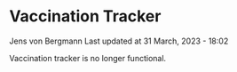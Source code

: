 Vaccination Tracker
================
Jens von Bergmann
Last updated at 31 March, 2023 - 18:02

Vaccination tracker is no longer functional.
